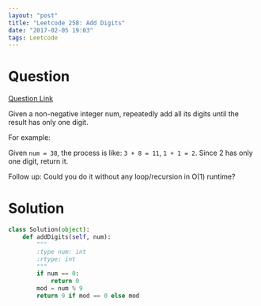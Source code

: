 ```yaml
---
layout: "post"
title: "Leetcode 258: Add Digits"
date: "2017-02-05 19:03"
tags: Leetcode
---
```


# Question
[Question Link](https://leetcode.com/problems/add-digits/description/)

Given a non-negative integer num, repeatedly add all its digits until the result has only one digit.

For example:

Given `num = 38`, the process is like: `3 + 8 = 11`, `1 + 1 = 2`. Since 2 has only one digit, return it.

Follow up:
Could you do it without any loop/recursion in O(1) runtime?


# Solution

```python
class Solution(object):
    def addDigits(self, num):
        """
        :type num: int
        :rtype: int
        """
        if num == 0:
            return 0
        mod = num % 9
        return 9 if mod == 0 else mod

```
